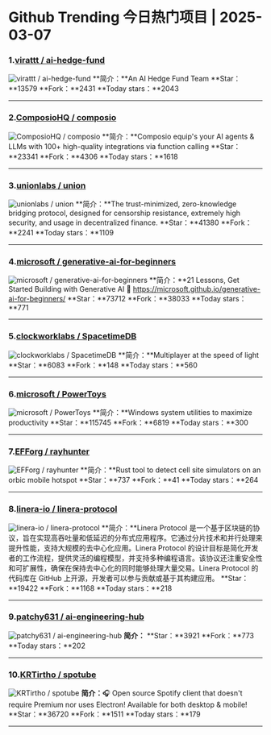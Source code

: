 # Github Trending 今日热门项目 | 2025-03-07
### 1.[virattt / ai-hedge-fund](https://github.com/virattt/ai-hedge-fund)

![virattt / ai-hedge-fund](https://opengraph.githubassets.com/12cff25f31bb956ee3019d551b7b80204bcdad80c9f59e23e9e6d80389e63471/virattt/ai-hedge-fund)
**简介：**An AI Hedge Fund Team
**Star：**13579
**Fork：**2431
**Today stars：**2043

---

### 2.[ComposioHQ / composio](https://github.com/ComposioHQ/composio)

![ComposioHQ / composio](https://opengraph.githubassets.com/e5d2a5029e5d10d5c283a85343f5673c9542bd85f554cf66f9f27c9fa0a5d09e/ComposioHQ/composio)
**简介：**Composio equip's your AI agents & LLMs with 100+ high-quality integrations via function calling
**Star：**23341
**Fork：**4306
**Today stars：**1618

---

### 3.[unionlabs / union](https://github.com/unionlabs/union)

![unionlabs / union](https://repository-images.githubusercontent.com/641656392/85020dea-7fa5-43fc-84b6-97a8fb893bfb)
**简介：**The trust-minimized, zero-knowledge bridging protocol, designed for censorship resistance, extremely high security, and usage in decentralized finance.
**Star：**41380
**Fork：**2241
**Today stars：**1109

---

### 4.[microsoft / generative-ai-for-beginners](https://github.com/microsoft/generative-ai-for-beginners)

![microsoft / generative-ai-for-beginners](https://repository-images.githubusercontent.com/655806940/88f66022-a0f3-4ad7-b3c8-a0628db51c69)
**简介：**21 Lessons, Get Started Building with Generative AI 🔗 https://microsoft.github.io/generative-ai-for-beginners/
**Star：**73712
**Fork：**38033
**Today stars：**771

---

### 5.[clockworklabs / SpacetimeDB](https://github.com/clockworklabs/SpacetimeDB)

![clockworklabs / SpacetimeDB](https://opengraph.githubassets.com/01797d7d409b7f0e518706a25ee490c2c1d660343451b6f4ba84a88a5e8336a2/clockworklabs/SpacetimeDB)
**简介：**Multiplayer at the speed of light
**Star：**6083
**Fork：**148
**Today stars：**560

---

### 6.[microsoft / PowerToys](https://github.com/microsoft/PowerToys)

![microsoft / PowerToys](https://repository-images.githubusercontent.com/184456251/6fa0e600-b17f-11ea-9360-1f79417d8a69)
**简介：**Windows system utilities to maximize productivity
**Star：**115745
**Fork：**6819
**Today stars：**300

---

### 7.[EFForg / rayhunter](https://github.com/EFForg/rayhunter)

![EFForg / rayhunter](https://opengraph.githubassets.com/ba3be7b7333dfd070c9e64579fb2fcf48ea8ba456e17d37efdf01670b3f985f0/EFForg/rayhunter)
**简介：**Rust tool to detect cell site simulators on an orbic mobile hotspot
**Star：**737
**Fork：**41
**Today stars：**264

---

### 8.[linera-io / linera-protocol](https://github.com/linera-io/linera-protocol)

![linera-io / linera-protocol](https://opengraph.githubassets.com/cc1b04a1cf269f326d883884c83245dbe544bc4a689be2bb3db35ae01969612d/linera-io/linera-protocol)
**简介：**Linera Protocol 是一个基于区块链的协议，旨在实现高吞吐量和低延迟的分布式应用程序。它通过分片技术和并行处理来提升性能，支持大规模的去中心化应用。Linera Protocol 的设计目标是简化开发者的工作流程，提供灵活的编程模型，并支持多种编程语言。该协议还注重安全性和可扩展性，确保在保持去中心化的同时能够处理大量交易。Linera Protocol 的代码库在 GitHub 上开源，开发者可以参与贡献或基于其构建应用。
**Star：**19422
**Fork：**1168
**Today stars：**218

---

### 9.[patchy631 / ai-engineering-hub](https://github.com/patchy631/ai-engineering-hub)

![patchy631 / ai-engineering-hub](https://opengraph.githubassets.com/ec32b738c02d8d5b62dcf030582560c9f5eb5bcb1d94a741fc13f00e499c944d/patchy631/ai-engineering-hub)
**简介：**
**Star：**3921
**Fork：**773
**Today stars：**202

---

### 10.[KRTirtho / spotube](https://github.com/KRTirtho/spotube)

![KRTirtho / spotube](https://repository-images.githubusercontent.com/338719962/f61378ef-aa0f-43d2-b585-1cc121cb7cb9)
**简介：**🎧 Open source Spotify client that doesn't require Premium nor uses Electron! Available for both desktop & mobile!
**Star：**36720
**Fork：**1511
**Today stars：**179

---


